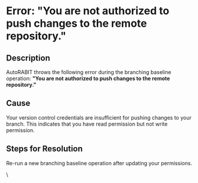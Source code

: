 # Error: "You are not authorized to push changes to the remote repository."

## Description <a href="#description" id="description"></a>

AutoRABIT throws the following error during the branching baseline operation: **"You are not authorized to push changes to the remote repository."**

## Cause <a href="#cause" id="cause"></a>

Your version control credentials are insufficient for pushing changes to your branch. This indicates that you have read permission but not write permission.

## Steps for Resolution <a href="#steps-for-resolution" id="steps-for-resolution"></a>

Re-run a new branching baseline operation after updating your permissions.

\
